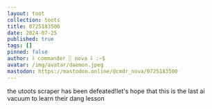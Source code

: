 ```yaml
---
layout: toot
collection: toots
title: 0725183500
date: 2024-07-25
published: true
tags: []
pinned: false
author: ⸸ commander ░ nova ⸸ :~$
avatar: /img/avatar/daemon.jpeg
mastodon: https://mastodon.online/@cmdr_nova/0725183500
---
```


the utoots scraper has been defeated!let's hope that this is the last ai vacuum to learn their dang lesson
